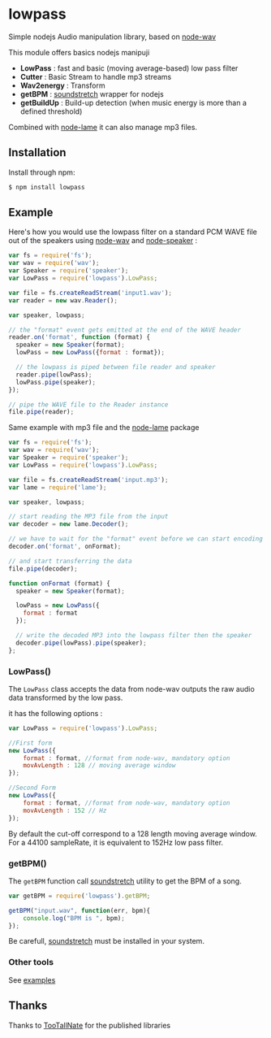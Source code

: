 lowpass
========
Simple nodejs Audio manipulation library, based on [node-wav]

This module offers basics nodejs manipuji
* **LowPass** : fast and basic (moving average-based) low pass filter 
* **Cutter** : Basic Stream to handle mp3 streams
* **Wav2energy** : Transform 
* **getBPM** : [soundstretch] wrapper for nodejs
* **getBuildUp** : Build-up detection (when music energy is more than a defined threshold)

Combined with [node-lame] it can also manage mp3 files.

Installation
------------

Install through npm:

``` bash
$ npm install lowpass
```

Example
-------

Here's how you would use the lowpass filter on a standard PCM WAVE file out of the speakers using 
[node-wav] and [node-speaker] :

``` javascript
var fs = require('fs');
var wav = require('wav');
var Speaker = require('speaker');
var LowPass = require('lowpass').LowPass;

var file = fs.createReadStream('input1.wav');
var reader = new wav.Reader();

var speaker, lowpass;

// the "format" event gets emitted at the end of the WAVE header
reader.on('format', function (format) {
  speaker = new Speaker(format);
  lowPass = new LowPass({format : format});

  // the lowpass is piped between file reader and speaker
  reader.pipe(lowPass);
  lowPass.pipe(speaker);
});

// pipe the WAVE file to the Reader instance
file.pipe(reader);
```

Same example with mp3 file and the [node-lame] package

``` javascript
var fs = require('fs');
var wav = require('wav');
var Speaker = require('speaker');
var LowPass = require('lowpass').LowPass;

var file = fs.createReadStream('input.mp3');
var lame = require('lame');

var speaker, lowpass;

// start reading the MP3 file from the input
var decoder = new lame.Decoder();

// we have to wait for the "format" event before we can start encoding
decoder.on('format', onFormat);

// and start transferring the data
file.pipe(decoder);

function onFormat (format) {
  speaker = new Speaker(format);

  lowPass = new LowPass({
  	format : format
  });

  // write the decoded MP3 into the lowpass filter then the speaker
  decoder.pipe(lowPass).pipe(speaker);
};
```


### LowPass()

The `LowPass` class accepts the data from node-wav  outputs the raw
audio data transformed by the low pass.

it has the following options :
``` javascript
var LowPass = require('lowpass').LowPass;

//First form
new LowPass({
	format : format, //format from node-wav, mandatory option
	movAvLength : 128 // moving average window
});

//Second Form
new LowPass({
	format : format, //format from node-wav, mandatory option
	movAvLength : 152 // Hz
});

```
By default the cut-off correspond to a 128 length moving average window. For a 44100 sampleRate, it is equivalent to 152Hz low pass filter.

### getBPM()

The `getBPM` function call [soundstretch] utility to get the BPM of a song.

``` javascript
var getBPM = require('lowpass').getBPM;

getBPM("input.wav", function(err, bpm){
	console.log("BPM is ", bpm);
});

```
Be carefull, [soundstretch] must be installed in your system.

### Other tools

See [examples]

Thanks
--------

Thanks to [TooTallNate] for the published libraries

[node-lame]: https://github.com/TooTallNate/node-lame
[node-wav]: https://github.com/TooTallNate/node-wav
[node-speaker]: https://github.com/TooTallNate/node-speaker
[examples]: https://github.com/piercus/lowpass/tree/master/examples
[TooTallNate]: https://github.com/TooTallNate
[soundstretch]: http://www.surina.net/soundtouch/soundstretch.html
